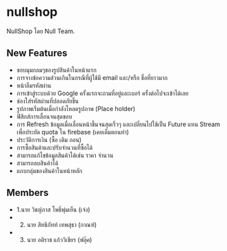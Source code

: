 # nullshop

NullShop โดย Null Team.

## New Features
 - ขอบมุมกลมๆของรูปสินค้าในหน้าแรก
 - การจางข้อความส่วนเกินในกรณีที่ผู้ใช้มี email และ/หรือ ชื่อที่ยาวมาก
 - หน้าลืมรหัสผ่าน
 - การเข้าสู่ระบบด้วย Google ครั้งแรกจะถามที่อยู่และเบอร์ ครั้งต่อไปจะเข้าได้เลย
 - ช่องใส่รหัสผ่านที่ปลอดภัยขึ้น
 - รูปภาพเริ่มต้นเมื่อกำลังโหลดรูปภาพ (Place holder)
 - ฟิสิกส์การเลื่อนจนสุดขอบ
 - การ Refresh ข้อมูลเมื่อเลื่อนหน้าขึ้นจนสุดเร็วๆ และเปลี่ยนไปใช้เป็น Future แทน Stream เพื่อประยัด quota ใน firebase (เคยเต็มตอนทำ)
 - ประวัติการเงิน (ซื้อ เติม ถอน)
 - การซื้อสินค้าและปรับจำนวนที่ซื้อได้
 - สามารถแก้ไขข้อมูลสินค้าได้เช่น ราคา จำนวน
 - สามารถลบสินค้าได้
 - แถบกลุ่มของสินค้าในหน้าหลัก
 
## Members
 - 1.นาย วิชญ์ภาส โพธิ์พุ่มเย็น (เจ๋ง)
 - 2. นาย สิทธิภัทท์ เทพสุธา (กาณฑ์)
 - 3. นาย อติราช แก้ววิเชียร (ฟลุ๊ค)
